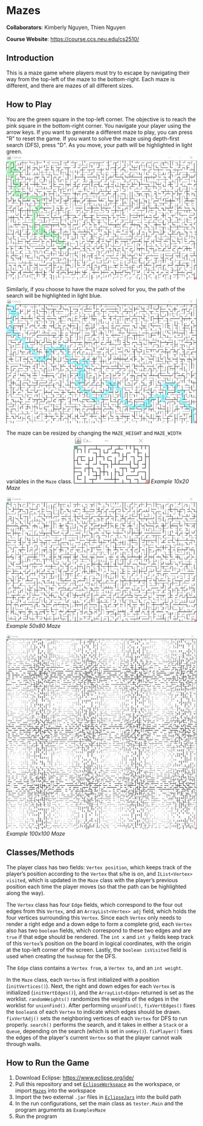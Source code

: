 # Mazes

**Collaborators**: Kimberly Nguyen, Thien Nguyen

**Course Website**: https://course.ccs.neu.edu/cs2510/

## Introduction
This is a maze game where players must try to escape by navigating their way
from the top-left of the maze to the bottom-right. Each maze is different, and
there are mazes of all different sizes.

## How to Play
You are the green square in the top-left corner. The objective is to reach the
pink square in the bottom-right corner. You navigate your player using the arrow
keys. If you want to generate a different maze to play, you can press "R" to
reset the game. If you want to solve the maze using depth-first search (DFS),
press "D". As you move, your path will be highlighted in light green.
![Highlighted green path](Screenshots/midplay.png)

Similarly, if you choose to have the maze solved for you, the path of the search
will be highlighted in light blue.
![Highlighted blue path](Screenshots/dfs.png)

The maze can be resized by changing the `MAZE_HEIGHT` and `MAZE_WIDTH` variables
in the `Maze` class.
![10x20 maze](Screenshots/maze_10x20.png)
*Example 10x20 Maze*

![50x80 maze](Screenshots/maze_50x80.png)
*Example 50x80 Maze*

![100x100 maze](Screenshots/maze_100x100.png)
*Example 100x100 Maze*

## Classes/Methods
The player class has two fields: `Vertex position`, which keeps track of the
player’s position according to the `Vertex` that s/he is on, and `IList<Vertex>
visited`, which is updated in the `Maze` class with the player’s previous
position each time the player moves (so that the path can be highlighted along
the way).

The `Vertex` class has four `Edge` fields, which correspond to the four out
edges from this `Vertex`, and an `ArrayList<Vertex> adj` field, which holds the
four vertices surrounding this `Vertex`. Since each `Vertex` only needs to
render a right edge and a down edge to form a complete grid, each `Vertex` also
has two `boolean` fields, which correspond to these two edges and are `true` if
that edge should be rendered. The `int x` and `int y` fields keep track of this
`Vertex`’s position on the board in logical coordinates, with the origin at the
top-left corner of the screen. Lastly, the `boolean isVisited` field is used
when creating the `hashmap` for the DFS.

The `Edge` class contains a `Vertex from`, a `Vertex to`, and an `int weight`.

In the `Maze` class, each `Vertex` is first initialized with a position
(`initVertices()`). Next, the right and down edges for each `Vertex` is
initialized (`initVertEdges()`), and the `ArrayList<Edge>` returned is set as
the worklist. `randomWeights()` randomizes the weights of the edges in the
worklist for `unionFind()`. After performing `unionFind()`, `fixVertEdges()`
fixes the `boolean`s of each `Vertex` to indicate which edges should be drawn.
`fixVertAdj()` sets the neighboring vertices of each `Vertex` for DFS to run
properly. `search()` performs the search, and it takes in either a `Stack` or a
`Queue`, depending on the search (which is set in `onKey()`). `fixPlayer()`
fixes the edges of the player's current `Vertex` so that the player cannot walk
through walls.

## How to Run the Game
1. Download Eclipse: https://www.eclipse.org/ide/
2. Pull this repository and set [`EclipseWorkspace`](/EclipseWorkspace) as
the workspace, or import [`Mazes`](/EclipseWorkspace/Mazes) into the workspace
3. Import the two external `.jar` files in [`EclipseJars`](/EclipseJars) into
the build path
4. In the run configurations, set the main class as `tester.Main` and the
program arguments as `ExamplesMaze`
5. Run the program

